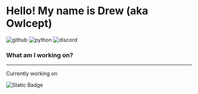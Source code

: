 # Hello! My name is Drew (aka Owlcept)
![github](https://img.shields.io/badge/GitHub-000000?style=for-the-badge&logo=GitHub&logoColor=white) 
![python](https://img.shields.io/badge/python-000000?style=for-the-badge&logo=python&logoColor=white)
![discord](https://img.shields.io/badge/Discord-black?style=for-the-badge&logo=discord&logoColor=%235865F2)

### What am I working on?
---
Currently working on 

![Static Badge](https://img.shields.io/badge/Table-Wrapper-AD343E?style=for-the-badge&labelColor=0C120C)




<!---
Owlcept/Owlcept is a ✨ special ✨ repository because its `README.md` (this file) appears on your GitHub profile.
You can click the Preview link to take a look at your changes.
--->
